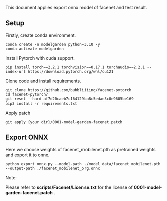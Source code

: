 This document applies export onnx model of facenet and test result.

## Setup

Firstly, create conda environment.

```
conda create -n modelgarden python=3.10 -y
conda activate modelgarden
```

Install Pytorch with cuda support.

```
pip install torch==2.2.1 torchvision==0.17.1 torchaudio==2.2.1 --index-url https://download.pytorch.org/whl/cu121
```

Clone code and install requirements.

```
git clone https://github.com/bubbliiiing/facenet-pytorch
cd facenet-pytorch/
git reset --hard af7d20caeb7c164129ba8c5edae3c0e9605be169
pip3 install -r requirements.txt
```

Apply patch


```
git apply {your dir}/0001-model-garden-facenet.patch
```

## Export ONNX

Here we choose weights of facenet_mobilenet.pth as pretrained weights and export it to onnx.


```
python export_onnx.py --model-path ./model_data/facenet_mobilenet.pth --output-path ./facenet_mobilenet_org.onnx
```

Note: 

Please refer to  **scripts/Facenet/License.txt** for the license of  **0001-model-garden-facenet.patch** .